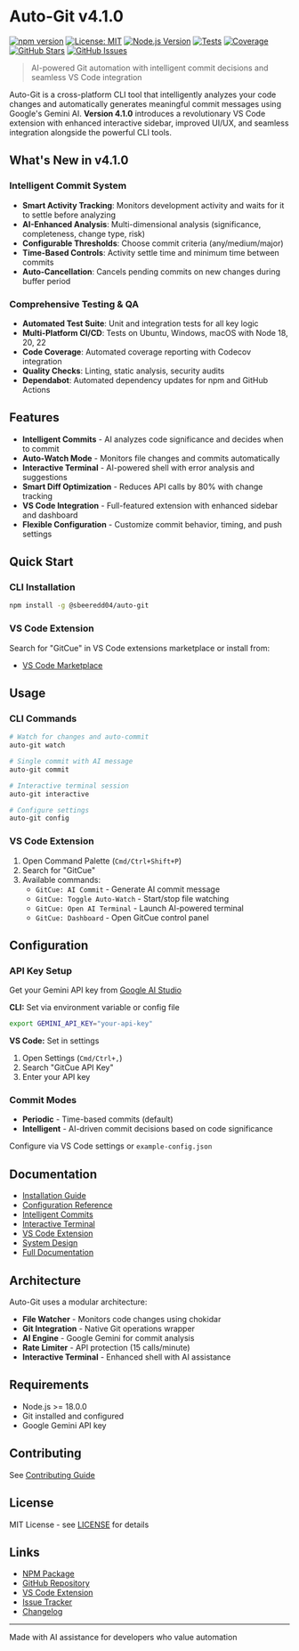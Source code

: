 # Auto-Git v4.1.0

[![npm version](https://badge.fury.io/js/@sbeeredd04%2Fauto-git.svg)](https://badge.fury.io/js/@sbeeredd04%2Fauto-git)
[![License: MIT](https://img.shields.io/badge/License-MIT-yellow.svg)](https://opensource.org/licenses/MIT)
[![Node.js Version](https://img.shields.io/badge/node-%3E%3D18.0.0-brightgreen.svg)](https://nodejs.org/)
[![Tests](https://github.com/sbeeredd04/auto-git/actions/workflows/test.yml/badge.svg)](https://github.com/sbeeredd04/auto-git/actions/workflows/test.yml)
[![Coverage](https://github.com/sbeeredd04/auto-git/actions/workflows/coverage.yml/badge.svg)](https://github.com/sbeeredd04/auto-git/actions/workflows/coverage.yml)
[![GitHub Stars](https://img.shields.io/github/stars/sbeeredd04/auto-git.svg)](https://github.com/sbeeredd04/auto-git/stargazers)
[![GitHub Issues](https://img.shields.io/github/issues/sbeeredd04/auto-git.svg)](https://github.com/sbeeredd04/auto-git/issues)

> AI-powered Git automation with intelligent commit decisions and seamless VS Code integration

Auto-Git is a cross-platform CLI tool that intelligently analyzes your code changes and automatically generates meaningful commit messages using Google's Gemini AI. **Version 4.1.0** introduces a revolutionary VS Code extension with enhanced interactive sidebar, improved UI/UX, and seamless integration alongside the powerful CLI tools.

## What's New in v4.1.0

### Intelligent Commit System
- **Smart Activity Tracking**: Monitors development activity and waits for it to settle before analyzing
- **AI-Enhanced Analysis**: Multi-dimensional analysis (significance, completeness, change type, risk)
- **Configurable Thresholds**: Choose commit criteria (any/medium/major)
- **Time-Based Controls**: Activity settle time and minimum time between commits
- **Auto-Cancellation**: Cancels pending commits on new changes during buffer period

### Comprehensive Testing & QA
- **Automated Test Suite**: Unit and integration tests for all key logic
- **Multi-Platform CI/CD**: Tests on Ubuntu, Windows, macOS with Node 18, 20, 22
- **Code Coverage**: Automated coverage reporting with Codecov integration
- **Quality Checks**: Linting, static analysis, security audits
- **Dependabot**: Automated dependency updates for npm and GitHub Actions

## Features

- **Intelligent Commits** - AI analyzes code significance and decides when to commit
- **Auto-Watch Mode** - Monitors file changes and commits automatically
- **Interactive Terminal** - AI-powered shell with error analysis and suggestions
- **Smart Diff Optimization** - Reduces API calls by 80% with change tracking
- **VS Code Integration** - Full-featured extension with enhanced sidebar and dashboard
- **Flexible Configuration** - Customize commit behavior, timing, and push settings

## Quick Start

### CLI Installation

```bash
npm install -g @sbeeredd04/auto-git
```

### VS Code Extension

Search for "GitCue" in VS Code extensions marketplace or install from:
- [VS Code Marketplace](https://marketplace.visualstudio.com/items?itemName=sbeeredd04.gitcue)

## Usage

### CLI Commands

```bash
# Watch for changes and auto-commit
auto-git watch

# Single commit with AI message
auto-git commit

# Interactive terminal session
auto-git interactive

# Configure settings
auto-git config
```

### VS Code Extension

1. Open Command Palette (`Cmd/Ctrl+Shift+P`)
2. Search for "GitCue"
3. Available commands:
   - `GitCue: AI Commit` - Generate AI commit message
   - `GitCue: Toggle Auto-Watch` - Start/stop file watching
   - `GitCue: Open AI Terminal` - Launch AI-powered terminal
   - `GitCue: Dashboard` - Open GitCue control panel

## Configuration

### API Key Setup

Get your Gemini API key from [Google AI Studio](https://makersuite.google.com/app/apikey)

**CLI:** Set via environment variable or config file
```bash
export GEMINI_API_KEY="your-api-key"
```

**VS Code:** Set in settings
1. Open Settings (`Cmd/Ctrl+,`)
2. Search "GitCue API Key"
3. Enter your API key

### Commit Modes

- **Periodic** - Time-based commits (default)
- **Intelligent** - AI-driven commit decisions based on code significance

Configure via VS Code settings or `example-config.json`

## Documentation

- [Installation Guide](./docs/installation.md)
- [Configuration Reference](./docs/configuration.md)
- [Intelligent Commits](./docs/features/intelligent-commits.md)
- [Interactive Terminal](./docs/features/interactive-terminal.md)
- [VS Code Extension](./docs/features/vscode-integration.md)
- [System Design](./docs/advanced/system-design.md)
- [Full Documentation](./docs/)

## Architecture

Auto-Git uses a modular architecture:
- **File Watcher** - Monitors code changes using chokidar
- **Git Integration** - Native Git operations wrapper
- **AI Engine** - Google Gemini for commit analysis
- **Rate Limiter** - API protection (15 calls/minute)
- **Interactive Terminal** - Enhanced shell with AI assistance

## Requirements

- Node.js >= 18.0.0
- Git installed and configured
- Google Gemini API key

## Contributing

See [Contributing Guide](./docs/advanced/contributing.md)

## License

MIT License - see [LICENSE](./LICENSE) for details

## Links

- [NPM Package](https://www.npmjs.com/package/@sbeeredd04/auto-git)
- [GitHub Repository](https://github.com/sbeeredd04/auto-git)
- [VS Code Extension](https://marketplace.visualstudio.com/items?itemName=sbeeredd04.gitcue)
- [Issue Tracker](https://github.com/sbeeredd04/auto-git/issues)
- [Changelog](./docs/CHANGELOG.md)

---

Made with AI assistance for developers who value automation
